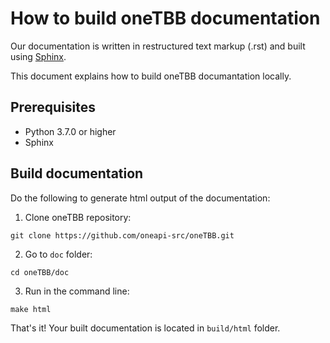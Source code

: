 # How to build oneTBB documentation

Our documentation is written in restructured text markup (.rst) and built using [Sphinx](http://www.sphinx-doc.org/en/master/). 

This document explains how to build oneTBB documantation locally. 

## Prerequisites
- Python 3.7.0 or higher
- Sphinx 

## Build documentation

Do the following to generate html output of the documentation: 

1. Clone oneTBB repository:

```
git clone https://github.com/oneapi-src/oneTBB.git
```

2. Go to `doc` folder:

```
cd oneTBB/doc
```

3. Run in the command line:

```
make html
```


That's it! Your built documentation is located in ``build/html`` folder. 
